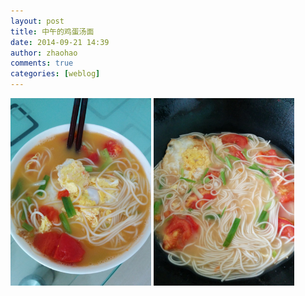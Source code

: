 ```yaml
---
layout: post
title: 中午的鸡蛋汤面
date: 2014-09-21 14:39
author: zhaohao
comments: true
categories: [weblog]
---
```

<a href="/Resource/IMG_20140921_142623.jpg"><img src="/Resource/IMG_20140921_142623.jpg" alt="IMG_20140921_142623" width="225" height="300" /></a>   <a href="/Resource/IMG_20140921_142443.jpg"><img src="/Resource/IMG_20140921_142443.jpg" alt="IMG_20140921_142443" width="225" height="300" /></a>
